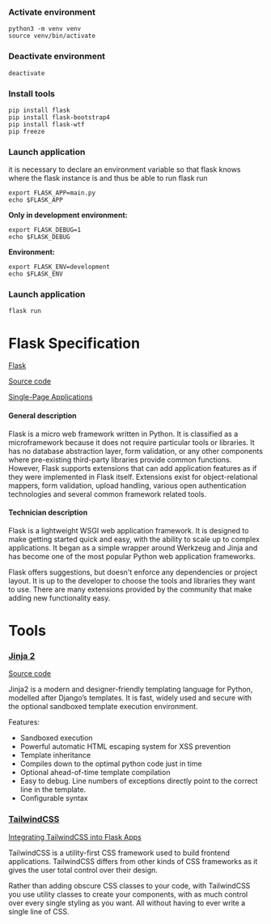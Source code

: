 ### Activate environment
```
python3 -m venv venv  
source venv/bin/activate
```
### Deactivate environment
```
deactivate
```
### Install tools
```
pip install flask
pip install flask-bootstrap4
pip install flask-wtf
pip freeze
```

### Launch application

it is necessary to declare an environment variable so that flask knows where the flask instance is and thus be able to run flask run

```
export FLASK_APP=main.py
echo $FLASK_APP
```
**Only in development environment:**
```
export FLASK_DEBUG=1
echo $FLASK_DEBUG
```
**Environment:**
```
export FLASK_ENV=development
echo $FLASK_ENV
```

### Launch application
```
flask run
```

# Flask Specification

[Flask](https://flask.palletsprojects.com/en/2.0.x/)

[Source code](https://github.com/pallets/flask/)

[Single-Page Applications](https://flask.palletsprojects.com/en/2.0.x/patterns/singlepageapplications/)

#### General description

Flask is a micro web framework written in Python. It is classified as a microframework because it does not require particular tools or libraries. It has no database abstraction layer, form validation, or any other components where pre-existing third-party libraries provide common functions. However, Flask supports extensions that can add application features as if they were implemented in Flask itself. Extensions exist for object-relational mappers, form validation, upload handling, various open authentication technologies and several common framework related tools.

#### Technician description 

Flask is a lightweight WSGI web application framework. It is designed to make getting started quick and easy, with the ability to scale up to complex applications. It began as a simple wrapper around Werkzeug and Jinja and has become one of the most popular Python web application frameworks.

Flask offers suggestions, but doesn't enforce any dependencies or project layout. It is up to the developer to choose the tools and libraries they want to use. There are many extensions provided by the community that make adding new functionality easy.

# Tools

### [Jinja 2](https://jinja2docs.readthedocs.io/en/stable/)

[Source code](https://github.com/pallets/jinja)

Jinja2 is a modern and designer-friendly templating language for Python, modelled after Django’s templates. It is fast, widely used and secure with the optional sandboxed template execution environment.

Features:

* Sandboxed execution
* Powerful automatic HTML escaping system for XSS prevention
* Template inheritance
* Compiles down to the optimal python code just in time
* Optional ahead-of-time template compilation
* Easy to debug. Line numbers of exceptions directly point to the correct line in the template.
* Configurable syntax

### [TailwindCSS](https://tailwindcss.com/)

[Integrating TailwindCSS into Flask Apps](https://www.section.io/engineering-education/integrate-tailwindcss-into-flask/)

TailwindCSS is a utility-first CSS framework used to build frontend applications. TailwindCSS differs from other kinds of CSS frameworks as it gives the user total control over their design.

Rather than adding obscure CSS classes to your code, with TailwindCSS you use utility classes to create your components, with as much control over every single styling as you want. All without having to ever write a single line of CSS.




